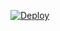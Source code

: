 [![Deploy](https://www.herokucdn.com/deploy/button.svg)](https://heroku.com/deploy?template=https://github.com/tamilvetri/sub-Tittle-project)
